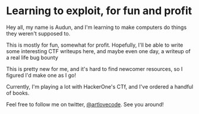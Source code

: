 # Learning to exploit, for fun and profit

Hey all, my name is Audun, and I'm learning to make computers do things they weren't supposed to.

This is mostly for fun, somewhat for profit. Hopefully, I'll be able to write some interesting CTF writeups here, and maybe even one day, a writeup of a real life bug bounty

This is pretty new for me, and it's hard to find newcomer resources, so I figured I'd make one as I go!

Currently, I'm playing a lot with HackerOne's CTf, and I've ordered a handful of books. 

Feel free to follow me on twitter, [@artlovecode](https://twitter.com/artlovecode). See you around!
